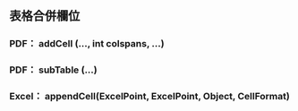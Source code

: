 ## 表格合併欄位


### PDF： addCell (..., int colspans, ...)

### PDF： subTable (...)


### Excel：  appendCell(ExcelPoint, ExcelPoint, Object, CellFormat) 
